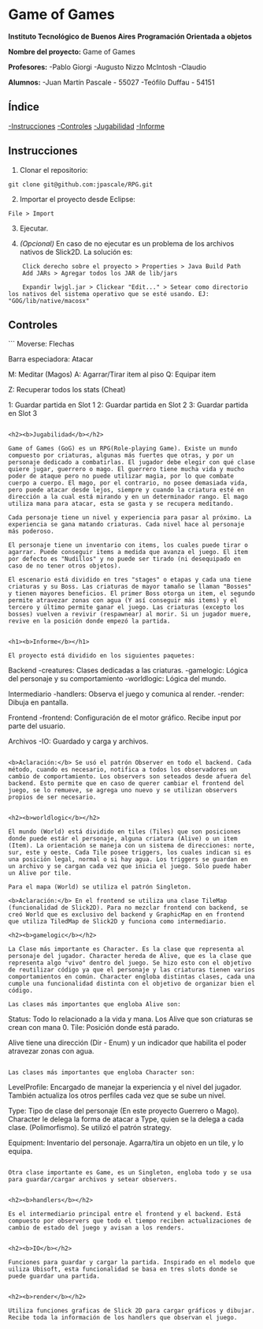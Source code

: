 Game of Games
===

<b>Instituto Tecnológico de Buenos Aires</b>
<b>Programación Orientada a objetos</b>

<b>Nombre del proyecto:</b> Game of Games



<b>Profesores:</b>
	-Pablo Giorgi
	-Augusto Nizzo McIntosh
	-Claudio 

<b>Alumnos:</b>
	-Juan Martín Pascale - 55027
	-Teófilo Duffau - 54151

<h2><b>Índice</b></h2>
<a href="https://github.com/jpascale/RPG#instrucciones">-Instrucciones</a>
<a href="https://github.com/jpascale/RPG#controles">-Controles</a>
<a href="https://github.com/jpascale/RPG#jugabilidad">-Jugabilidad</a>
<a href="https://github.com/jpascale/RPG#informe">-Informe</a>

<h2><b>Instrucciones</b></h2>

1. Clonar el repositorio: 
```
git clone git@github.com:jpascale/RPG.git
```

2. Importar el proyecto desde Eclipse:
```
File > Import
```

3. Ejecutar.

4. _(Opcional)_ En caso de no ejecutar es un problema de los archivos nativos de Slick2D. La solución es:
```
	Click derecho sobre el proyecto > Properties > Java Build Path
	Add JARs > Agregar todos los JAR de lib/jars

	Expandir lwjgl.jar > Clickear "Edit..." > Setear como directorio los nativos del sistema operativo que se esté usando. EJ: "GOG/lib/native/macosx"
```

<h2><b>Controles</b></h2>
```
Moverse: Flechas

Barra especiadora: Atacar

M: Meditar (Magos)
A: Agarrar/Tirar item al piso
Q: Equipar item

Z: Recuperar todos los stats (Cheat)

1: Guardar partida en Slot 1
2: Guardar partida en Slot 2
3: Guardar partida en Slot 3
```

<h2><b>Jugabilidad</b></h2>

Game of Games (GoG) es un RPG(Role-playing Game). Existe un mundo compuesto por criaturas, algunas más fuertes que otras, y por un personaje dedicado a combatirlas. El jugador debe elegir con qué clase quiere jugar, guerrero o mago. El guerrero tiene mucha vida y mucho poder de ataque pero no puede utilizar magia, por lo que combate cuerpo a cuerpo. El mago, por el contrario, no posee demasiada vida, pero puede atacar desde lejos, siempre y cuando la criatura esté en dirección a la cual está mirando y en un determinador rango. El mago utiliza mana para atacar, esta se gasta y se recupera meditando.

Cada personaje tiene un nivel y experiencia para pasar al próximo. La experiencia se gana matando criaturas. Cada nivel hace al personaje más poderoso.

El personaje tiene un inventario con items, los cuales puede tirar o agarrar. Puede conseguir items a medida que avanza el juego. El item por defecto es "Nudillos" y no puede ser tirado (ni desequipado en caso de no tener otros objetos).

El escenario está dividido en tres "stages" o etapas y cada una tiene criaturas y su Boss. Las criaturas de mayor tamaño se llaman "Bosses" y tienen mayores beneficios. El primer Boss otorga un item, el segundo permite atravezar zonas con agua (Y así conseguir más items) y el tercero y último permite ganar el juego. Las criaturas (excepto los bosses) vuelven a revivir (respawnear) al morir. Si un jugador muere, revive en la posición donde empezó la partida.


<h1><b>Informe</b></h1>

El proyecto está dividido en los siguientes paquetes:

```
Backend
-creatures: Clases dedicadas a las criaturas.
-gamelogic: Lógica del personaje y su comportamiento
-worldlogic: Lógica del mundo.

Intermediario
-handlers: Observa el juego y comunica al render.
-render: Dibuja en pantalla.

Frontend
-frontend: Configuración de el motor gráfico. Recibe input por parte del usuario.

Archivos
-IO: Guardado y carga y archivos.
```

<b>Aclaración:</b> Se usó el patrón Observer en todo el backend. Cada método, cuando es necesario, notifica a todos los observadores un cambio de comportamiento. Los observers son seteados desde afuera del backend. Esto permite que en caso de querer cambiar el frontend del juego, se lo remueve, se agrega uno nuevo y se utilizan observers propios de ser necesario.


<h2><b>worldlogic</b></h2>

El mundo (World) está dividido en tiles (Tiles) que son posiciones donde puede estár el personaje, alguna criatura (Alive) o un item (Item). La orientación se maneja con un sistema de direcciones: norte, sur, este y oeste. Cada Tile posee triggers, los cuales indican si es una posición legal, normal o si hay agua. Los triggers se guardan en un archivo y se cargan cada vez que inicia el juego. Sólo puede haber un Alive por tile.

Para el mapa (World) se utiliza el patrón Singleton.

<b>Aclaración:</b> En el frontend se utiliza una clase TileMap (funcionalidad de Slick2D). Para no mezclar frontend con backend, se creó World que es exclusivo del backend y GraphicMap en en frontend que utiliza TiledMap de Slick2D y funciona como intermediario.

<h2><b>gamelogic</b></h2>

La Clase más importante es Character. Es la clase que representa al personaje del jugador. Character hereda de Alive, que es la clase que representa algo "vivo" dentro del juego. Se hizo esto con el objetivo de reutilizar código ya que el personaje y las criaturas tienen varios comportamientos en común. Character engloba distintas clases, cada una cumple una funcionalidad distinta con el objetivo de organizar bien el código.

Las clases más importantes que engloba Alive son:
```
Status: Todo lo relacionado a la vida y mana. Los Alive que son criaturas se crean con mana 0.
Tile: Posición donde está parado.

Alive tiene una dirección (Dir - Enum) y un indicador que habilita el poder atravezar zonas con agua.
```

Las clases más importantes que engloba Character son:
```
LevelProfile: Encargado de manejar la experiencia y el nivel del jugador. También actualiza los otros perfiles cada vez que se sube un nivel.

Type: Tipo de clase del personaje (En este proyecto Guerrero o Mago). Character le delega la forma de atacar a Type, quien se la delega a cada clase. (Polimorfismo). Se utilizó el patrón strategy.

Equipment: Inventario del personaje. Agarra/tira un objeto en un tile, y lo equipa.
```

Otra clase importante es Game, es un Singleton, engloba todo y se usa para guardar/cargar archivos y setear observers.


<h2><b>handlers</b></h2>

Es el intermediario principal entre el frontend y el backend. Está compuesto por observers que todo el tiempo reciben actualizaciones de cambio de estado del juego y avisan a los renders.


<h2><b>IO</b></h2>

Funciones para guardar y cargar la partida. Inspirado en el modelo que uiliza Ubisoft, esta funcionalidad se basa en tres slots donde se puede guardar una partida.


<h2><b>render</b></h2>

Utiliza funciones graficas de Slick 2D para cargar gráficos y dibujar. Recibe toda la información de los handlers que observan el juego.

